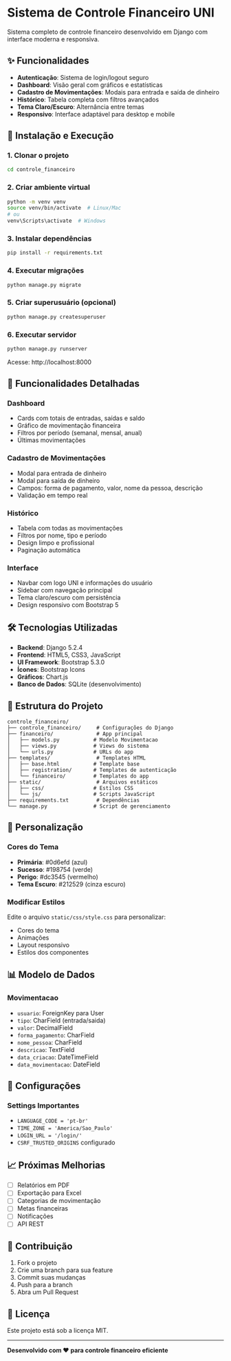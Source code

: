 # Sistema de Controle Financeiro UNI

Sistema completo de controle financeiro desenvolvido em Django com interface moderna e responsiva.

## ✨ Funcionalidades

- **Autenticação**: Sistema de login/logout seguro
- **Dashboard**: Visão geral com gráficos e estatísticas
- **Cadastro de Movimentações**: Modais para entrada e saída de dinheiro
- **Histórico**: Tabela completa com filtros avançados
- **Tema Claro/Escuro**: Alternância entre temas
- **Responsivo**: Interface adaptável para desktop e mobile

## 🚀 Instalação e Execução

### 1. Clonar o projeto
```bash
cd controle_financeiro
```

### 2. Criar ambiente virtual
```bash
python -m venv venv
source venv/bin/activate  # Linux/Mac
# ou
venv\Scripts\activate  # Windows
```

### 3. Instalar dependências
```bash
pip install -r requirements.txt
```

### 4. Executar migrações
```bash
python manage.py migrate
```

### 5. Criar superusuário (opcional)
```bash
python manage.py createsuperuser
```

### 6. Executar servidor
```bash
python manage.py runserver
```

Acesse: http://localhost:8000

## 📱 Funcionalidades Detalhadas

### Dashboard
- Cards com totais de entradas, saídas e saldo
- Gráfico de movimentação financeira
- Filtros por período (semanal, mensal, anual)
- Últimas movimentações

### Cadastro de Movimentações
- Modal para entrada de dinheiro
- Modal para saída de dinheiro
- Campos: forma de pagamento, valor, nome da pessoa, descrição
- Validação em tempo real

### Histórico
- Tabela com todas as movimentações
- Filtros por nome, tipo e período
- Design limpo e profissional
- Paginação automática

### Interface
- Navbar com logo UNI e informações do usuário
- Sidebar com navegação principal
- Tema claro/escuro com persistência
- Design responsivo com Bootstrap 5

## 🛠️ Tecnologias Utilizadas

- **Backend**: Django 5.2.4
- **Frontend**: HTML5, CSS3, JavaScript
- **UI Framework**: Bootstrap 5.3.0
- **Ícones**: Bootstrap Icons
- **Gráficos**: Chart.js
- **Banco de Dados**: SQLite (desenvolvimento)

## 📂 Estrutura do Projeto

```
controle_financeiro/
├── controle_financeiro/     # Configurações do Django
├── financeiro/              # App principal
│   ├── models.py           # Modelo Movimentacao
│   ├── views.py            # Views do sistema
│   └── urls.py             # URLs do app
├── templates/               # Templates HTML
│   ├── base.html           # Template base
│   ├── registration/       # Templates de autenticação
│   └── financeiro/         # Templates do app
├── static/                  # Arquivos estáticos
│   ├── css/                # Estilos CSS
│   └── js/                 # Scripts JavaScript
├── requirements.txt         # Dependências
└── manage.py               # Script de gerenciamento
```

## 🎨 Personalização

### Cores do Tema
- **Primária**: #0d6efd (azul)
- **Sucesso**: #198754 (verde)
- **Perigo**: #dc3545 (vermelho)
- **Tema Escuro**: #212529 (cinza escuro)

### Modificar Estilos
Edite o arquivo `static/css/style.css` para personalizar:
- Cores do tema
- Animações
- Layout responsivo
- Estilos dos componentes

## 📊 Modelo de Dados

### Movimentacao
- `usuario`: ForeignKey para User
- `tipo`: CharField (entrada/saida)
- `valor`: DecimalField
- `forma_pagamento`: CharField
- `nome_pessoa`: CharField
- `descricao`: TextField
- `data_criacao`: DateTimeField
- `data_movimentacao`: DateField

## 🔧 Configurações

### Settings Importantes
- `LANGUAGE_CODE = 'pt-br'`
- `TIME_ZONE = 'America/Sao_Paulo'`
- `LOGIN_URL = '/login/'`
- `CSRF_TRUSTED_ORIGINS` configurado

## 📈 Próximas Melhorias

- [ ] Relatórios em PDF
- [ ] Exportação para Excel
- [ ] Categorias de movimentação
- [ ] Metas financeiras
- [ ] Notificações
- [ ] API REST

## 🤝 Contribuição

1. Fork o projeto
2. Crie uma branch para sua feature
3. Commit suas mudanças
4. Push para a branch
5. Abra um Pull Request

## 📄 Licença

Este projeto está sob a licença MIT.

---

**Desenvolvido com ❤️ para controle financeiro eficiente**

